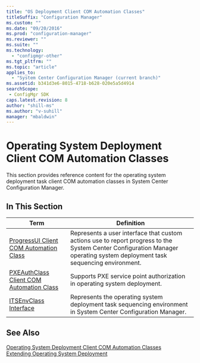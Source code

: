 ```yaml
---
title: "OS Deployment Client COM Automation Classes"
titleSuffix: "Configuration Manager"
ms.custom: ""
ms.date: "09/20/2016"
ms.prod: "configuration-manager"
ms.reviewer: ""
ms.suite: ""
ms.technology:
  - "configmgr-other"
ms.tgt_pltfrm: ""
ms.topic: "article"
applies_to:
  - "System Center Configuration Manager (current branch)"
ms.assetid: b341d3e6-8015-4718-b628-020e5a5d4914searchScope: - ConfigMgr SDK
caps.latest.revision: 8
author: "shill-ms"
ms.author: "v-suhill"
manager: "mbaldwin"
---
```

# Operating System Deployment Client COM Automation Classes
This section provides reference content for the operating system deployment task client COM automation classes in System Center Configuration Manager.  

## In This Section  

|Term|Definition|  
|----------|----------------|  
|[ProgressUI Client COM Automation Class](../../../../../develop/reference/core/clients/client-classes/progressui-client-com-automation-class.md)|Represents a user interface that custom actions use to report progress to the System Center Configuration Manager operating system deployment task sequencing environment.|  
|[PXEAuthClass Client COM Automation Class](../../../../../develop/reference/core/clients/client-classes/pxeauthclass-client-com-automation-class.md)|Supports PXE service point authorization in operating system deployment.|  
|[ITSEnvClass Interface](../../../../../develop/reference/core/clients/client-classes/itsenvclass-interface.md)|Represents the operating system deployment task sequencing environment in System Center Configuration Manager.|  

## See Also  
 [Operating System Deployment Client COM Automation Classes](http://msdn.microsoft.com/en-us/76d907fd-bc2a-4a07-8433-028e40f5d0c3)   
 [Extending Operating System Deployment](../../../../../develop/osd/extending-operating-system-deployment.md)
